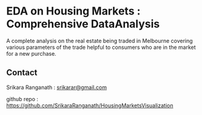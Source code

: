 # EDA on Housing Markets : Comprehensive DataAnalysis
A complete analysis on the real estate being traded in Melbourne covering various parameters of the trade helpful to consumers who are in the market for a new purchase.

## Contact

Srikara Ranganath : srikarar@gmail.com

github repo : https://github.com/SrikaraRanganath/HousingMarketsVisualization
